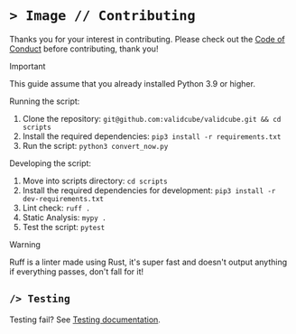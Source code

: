 # `> Image // Contributing`
Thanks you for your interest in contributing. Please check out the [Code of Conduct](CODE_OF_CONDUCT.md) before contributing, thank you!

> [!IMPORTANT]
> This guide assume that you already installed Python 3.9 or higher.

Running the script:

1. Clone the repository: `git@github.com:validcube/validcube.git && cd scripts`
2. Install the required dependencies: `pip3 install -r requirements.txt`
3. Run the script: `python3 convert_now.py`

Developing the script:

1. Move into scripts directory: `cd scripts`
2. Install the required dependencies for development: `pip3 install -r dev-requirements.txt`
3. Lint check: `ruff .`
4. Static Analysis: `mypy .`
5. Test the script: `pytest`

> [!WARNING]
> Ruff is a linter made using Rust, it's super fast and doesn't output anything if everything passes, don't fall for it!

## `/> Testing`
Testing fail? See [Testing documentation](Test.md).
